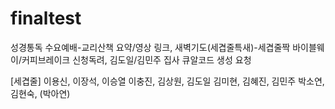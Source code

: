 # finaltest
성경통독
수요예배-교리산책 요약/영상 링크, 
새벽기도(세겹줄특새)-세겹줄짝
바이블웨이/커피브레이크 신청독려, 
김도일/김민주 집사 큐알코드 생성 요청 

[세겹줄]
이용신, 이장석, 이승열
이충진, 김상원, 김도일
김미현, 김혜진, 김민주
박소연, 김현숙, (박아연)
